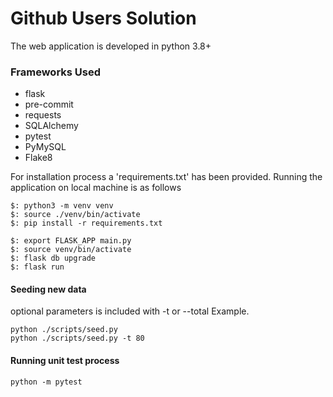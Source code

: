 
# Github Users Solution

The web application is developed in python 3.8+

### Frameworks Used
- flask
- pre-commit
- requests
- SQLAlchemy
- pytest
- PyMySQL
- Flake8
 
 For installation process a 'requirements.txt' has been provided. Running the application on local machine is as follows

 ```
 $: python3 -m venv venv
 $: source ./venv/bin/activate
 $: pip install -r requirements.txt

 $: export FLASK_APP main.py
 $: source venv/bin/activate
 $: flask db upgrade
 $: flask run

 ```

#### Seeding new data
optional parameters is included with -t <num> or --total <num>
Example.
```
python ./scripts/seed.py
python ./scripts/seed.py -t 80
```

#### Running unit test process
```
python -m pytest
```

